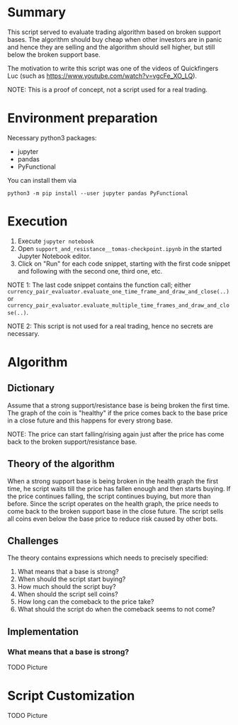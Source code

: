 # Summary

This script served to evaluate trading algorithm based on broken support bases.
The algorithm should buy cheap when other investors are in panic
and hence they are selling and the algorithm should sell higher, but still
below the broken support base.

The motivation to write this script was one of the videos of Quickfingers Luc
(such as https://www.youtube.com/watch?v=vgcFe_XO_LQ).

NOTE: This is a proof of concept, not a script used for a real trading.

# Environment preparation

Necessary python3 packages:
- jupyter
- pandas
- PyFunctional

You can install them via

`python3 -m pip install --user jupyter pandas PyFunctional`

# Execution

1. Execute `jupyter notebook`
1. Open `support_and_resistance__tomas-checkpoint.ipynb` in the started Jupyter
Notebook editor.
1. Click on "Run" for each code snippet, starting with the first code snippet
and following with the second one, third one, etc.

NOTE 1: The last code snippet contains the function call; either
`currency_pair_evaluator.evaluate_one_time_frame_and_draw_and_close(..)` or
`currency_pair_evaluator.evaluate_multiple_time_frames_and_draw_and_close(..)`.

NOTE 2: This script is not used for a real trading, hence no secrets are
necessary.

# Algorithm

## Dictionary

Assume that a strong support/resistance base is being broken
the first time. The graph of the coin is "healthy" if the price comes back
to the base price in a close future and this happens for every strong base.

NOTE: The price can start falling/rising again just after the price has come
back to the broken support/resistance base.

## Theory of the algorithm

When a strong support base is being broken in the health graph the first time,
he script waits till the price has fallen enough and then starts buying.
If the price continues falling, the script continues buying, but more than
before. Since the script operates on the health graph, the price needs to
come back to the broken support base in the close future. The script sells all
coins even below the base price to reduce risk caused by other bots.

## Challenges

The theory contains expressions which needs to precisely specified:
 
1. What means that a base is strong?
1. When should the script start buying?
1. How much should the script buy?
1. When should the script sell coins?
1. How long can the comeback to the price take?
1. What should the script do when the comeback seems to not come?

## Implementation
### What means that a base is strong?



TODO Picture

# Script Customization
TODO Picture

